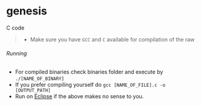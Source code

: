 # genesis
C code

 > * Make sure you have `GCC` and `C` available for compilation of the raw

###### Running 
 - For compiled binaries check binaries folder and execute by `./[NAME_OF_BINARY]`
 - If you prefer compiling yourself do `gcc [NAME_OF_FILE].c -o [OUTPUT_PATH]`
 - Run on [Eclipse](https://eclipse.org/) if the above makes no sense to you.
